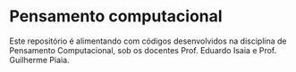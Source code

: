 # Pensamento computacional

Este repositório é alimentando com códigos desenvolvidos na disciplina de Pensamento Computacional, sob os docentes Prof. Eduardo Isaia e Prof. Guilherme Piaia.
